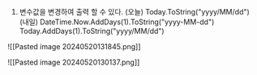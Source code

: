 1. 변수값을 변경하여 출력 할 수 있다. 
	(오늘) Today.ToString("yyyy/MM/dd")  
	(내일) 
	DateTime.Now.AddDays(1).ToString("yyyy-MM-dd")
	Today.AddDays(1).ToString("yyyy/MM/dd")

![[Pasted image 20240520131845.png]]

![[Pasted image 20240520130137.png]]